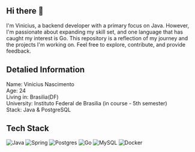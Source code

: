 ## Hi there 👋
I'm Vinicius, a backend developer with a primary focus on Java. However, I'm passionate about expanding my skill set, and one language that has caught my interest is Go. This repository is a reflection of my journey and the projects I'm working on. Feel free to explore, contribute, and provide feedback.


## Detalied Information
Name: Vinicius Nascimento <br>
Age: 24 <br>
Living in: Brasilia(DF) <br>
University: Instituto Federal de Brasilia (in course - 5th semester) <br>
Stack: Java & PostgreSQL <br>

## Tech Stack
  
![Java](https://img.shields.io/badge/java-%23ED8B00.svg?style=for-the-badge&logo=openjdk&logoColor=white) ![Spring](https://img.shields.io/badge/spring-%236DB33F.svg?style=for-the-badge&logo=spring&logoColor=white) ![Postgres](https://img.shields.io/badge/postgres-%23316192.svg?style=for-the-badge&logo=postgresql&logoColor=white) ![Go](https://img.shields.io/badge/go-%2300ADD8.svg?style=for-the-badge&logo=go&logoColor=white) ![MySQL](https://img.shields.io/badge/mysql-%2300000f.svg?style=for-the-badge&logo=mysql&logoColor=white) ![Docker](https://img.shields.io/badge/docker-%230db7ed.svg?style=for-the-badge&logo=docker&logoColor=white)

